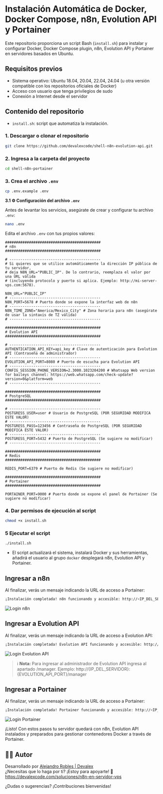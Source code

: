 # Instalación Automática de Docker, Docker Compose, n8n, Evolution API y Portainer

Este repositorio proporciona un script Bash (`install.sh`) para instalar y configurar Docker, Docker Compose plugin, n8n, Evolution API y Portainer en servidores basados en Ubuntu.

## Requisitos previos

- Sistema operativo: Ubuntu 18.04, 20.04, 22.04, 24.04 (u otra versión compatible con los repositorios oficiales de Docker)
- Acceso con usuario que tenga privilegios de sudo
- Conexión a Internet desde el servidor

## Contenido del repositorio

- `install.sh`: script que automatiza la instalación.

### 1. Descargar o clonar el repositorio

```bash
git clone https://github.com/devalexcode/shell-n8n-evolution-api.git
```

### 2. Ingresa a la carpeta del proyecto

```bash
cd shell-n8n-portainer
```

### 3. Crea el archivo `.env`

```bash
cp .env.example .env
```

**3.1 ⚙️ Configuración del archivo `.env`**

Antes de levantar los servicios, asegúrate de crear y configurar tu archivo `.env`:

```bash
nano .env
```

Edita el archivo `.env` con tus propios valores:

```dotenv
############################################
# n8n
############################################

# ------------------------------------------
# Si quieres que se utilice automáticamente la dirección IP pública de tu servidor,
# deja N8N_URL="PUBLIC_IP". De lo contrario, reemplaza el valor por una URL válida
# (incluyendo protocolo y puerto si aplica. Ejemplo: http://mi-server-vps.com:5678).

N8N_URL="PUBLIC_IP"
# ------------------------------------------
N8N_PORT=5678 # Puerto donde se expone la interfaz web de n8n
# ------------------------------------------
N8N_TIME_ZONE="America/Mexico_City" # Zona horaria para n8n (asegúrate de usar la sintaxis de TZ válida)
# ------------------------------------------

############################################
# Evolution API
############################################

# ------------------------------------------
AUTHENTICATION_API_KEY=api_key # Clave de autenticación para Evolution API (Contraseña de administrador)
# ------------------------------------------
EVOLUTION_API_PORT=8080 # Puerto de escucha para Evolution API
# ------------------------------------------
CONFIG_SESSION_PHONE_VERSION=2.3000.1023204200 # Whatsapp Web version for baileys channel: https://web.whatsapp.com/check-update?version=0&platform=web
# ------------------------------------------

############################################
# PostgreSQL
############################################

# ------------------------------------------
POSTGRESS_USER=user # Usuario de PostgreSQL (POR SEGURIDAD MODIFICA ESTE VALOR)
# ------------------------------------------
POSTGRESS_PASS=123456 # Contraseña de PostgreSQL (POR SEGURIDAD MODIFICA ESTE VALOR)
# ------------------------------------------
POSTGRESS_PORT=5432 # Puerto de PostgreSQL (Se sugiere no modificar)
# ------------------------------------------

############################################
# Redis
############################################

REDIS_PORT=6379 # Puerto de Redis (Se sugiere no modificar)

############################################
# Portainer
############################################

PORTAINER_PORT=9000 # Puerto donde se expone el panel de Portainer (Se sugiere no modificar)

```

### 4. Dar permisos de ejecución al script

```bash
chmod +x install.sh
```

### 5 Ejecutar el script

```bash
./install.sh
```

- El script actualizará el sistema, instalará Docker y sus herramientas, añadirá el usuario al grupo `docker` desplegará n8n, Evolution API y Portainer.

## Ingresar a n8n

Al finalizar, verás un mensaje indicando la URL de acceso a Portainer:

```bash
¡Instalación completada! n8n funcionando y accesible: http://<IP_DEL_SERVIDOR>:N8N_PORT
```

![Login n8n](docs/n8n-install.png)

## Ingresar a Evolution API

Al finalizar, verás un mensaje indicando la URL de acceso a Evolution API:

```bash
¡Instalación completada! Evolution API funcionando y accesible: http://<IP_DEL_SERVIDOR>:EVOLUTION_API_PORT
```

![Login Evolution API](docs/Evolution-API-login.png)

> ℹ️ **Nota:** Para ingresar al administrador de Evolution API ingresa al apartado /manager. Ejemplo: http://{IP_DEL_SERVIDOR}:{EVOLUTION_API_PORT}/manager

## Ingresar a Portainer

Al finalizar, verás un mensaje indicando la URL de acceso a Portainer:

```bash
¡Instalación completada! Portainer funcionando y accesible: http://<IP_DEL_SERVIDOR>:PORTAINER_PORT
```

![Login Portainer](docs/Portainer-Login-1024x705.png)

¡Listo! Con estos pasos tu servidor quedará con n8n, Evolution API instalados y preparados para gestionar contenedores Docker a través de Portainer.

## 👨‍💻 Autor

Desarrollado por [Alejandro Robles | Devalex ](http://devalexcode.com)  
¿Necesitas que lo haga por ti? ¡Estoy para apoyarte! 🤝 https://devalexcode.com/soluciones/n8n-en-servidor-vps

¿Dudas o sugerencias? ¡Contribuciones bienvenidas!
